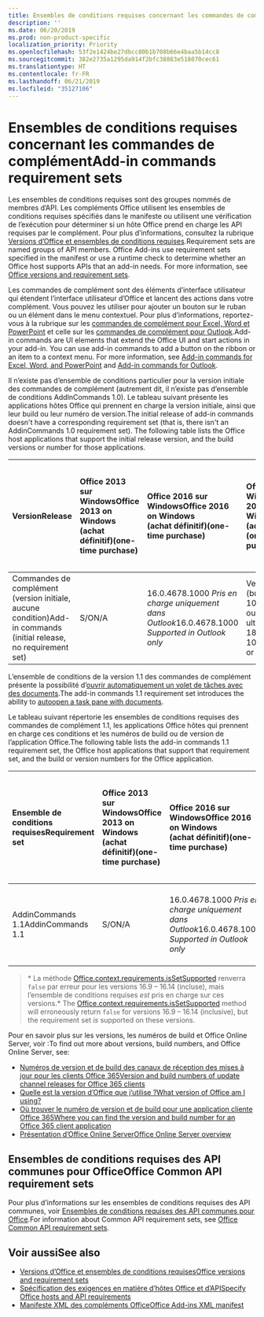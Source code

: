 ```yaml
---
title: Ensembles de conditions requises concernant les commandes de complément
description: ''
ms.date: 06/20/2019
ms.prod: non-product-specific
localization_priority: Priority
ms.openlocfilehash: 53f2e1424be27dbcc80b1b708b66e4baa5b14cc8
ms.sourcegitcommit: 382e2735a1295da914f2bfc38883e518070cec61
ms.translationtype: HT
ms.contentlocale: fr-FR
ms.lasthandoff: 06/21/2019
ms.locfileid: "35127106"
---
```

# <a name="add-in-commands-requirement-sets"></a><span data-ttu-id="2dd57-102">Ensembles de conditions requises concernant les commandes de complément</span><span class="sxs-lookup"><span data-stu-id="2dd57-102">Add-in commands requirement sets</span></span>

<span data-ttu-id="2dd57-p101">Les ensembles de conditions requises sont des groupes nommés de membres d’API. Les compléments Office utilisent les ensembles de conditions requises spécifiés dans le manifeste ou utilisent une vérification de l’exécution pour déterminer si un hôte Office prend en charge les API requises par le complément. Pour plus d’informations, consultez la rubrique [Versions d’Office et ensembles de conditions requises](/office/dev/add-ins/develop/office-versions-and-requirement-sets).</span><span class="sxs-lookup"><span data-stu-id="2dd57-p101">Requirement sets are named groups of API members. Office Add-ins use requirement sets specified in the manifest or use a runtime check to determine whether an Office host supports APIs that an add-in needs. For more information, see [Office versions and requirement sets](/office/dev/add-ins/develop/office-versions-and-requirement-sets).</span></span>

<span data-ttu-id="2dd57-p102">Les commandes de complément sont des éléments d’interface utilisateur qui étendent l’interface utilisateur d’Office et lancent des actions dans votre complément. Vous pouvez les utiliser pour ajouter un bouton sur le ruban ou un élément dans le menu contextuel. Pour plus d’informations, reportez-vous à la rubrique sur les [commandes de complément pour Excel, Word et PowerPoint](/office/dev/add-ins/design/add-in-commands) et celle sur les [commandes de complément pour Outlook](/outlook/add-ins/add-in-commands-for-outlook).</span><span class="sxs-lookup"><span data-stu-id="2dd57-p102">Add-in commands are UI elements that extend the Office UI and start actions in your add-in. You can use add-in commands to add a button on the ribbon or an item to a context menu. For more information, see [Add-in commands for Excel, Word, and PowerPoint](/office/dev/add-ins/design/add-in-commands) and [Add-in commands for Outlook](/outlook/add-ins/add-in-commands-for-outlook).</span></span>

<span data-ttu-id="2dd57-p103">Il n’existe pas d’ensemble de conditions particulier pour la version initiale des commandes de complément (autrement dit, il n’existe pas d’ensemble de conditions AddInCommands 1.0). Le tableau suivant présente les applications hôtes Office qui prennent en charge la version initiale, ainsi que leur build ou leur numéro de version.</span><span class="sxs-lookup"><span data-stu-id="2dd57-p103">The initial release of add-in commands doesn't have a corresponding requirement set (that is, there isn't an AddinCommands 1.0 requirement set). The following table lists the Office host applications that support the initial release version, and the build versions or number for those applications.</span></span>  

| <span data-ttu-id="2dd57-111">Version</span><span class="sxs-lookup"><span data-stu-id="2dd57-111">Release</span></span>   |  <span data-ttu-id="2dd57-112">Office 2013 sur Windows</span><span class="sxs-lookup"><span data-stu-id="2dd57-112">Office 2013 on Windows</span></span><br><span data-ttu-id="2dd57-113">(achat définitif)</span><span class="sxs-lookup"><span data-stu-id="2dd57-113">(one-time purchase)</span></span> | <span data-ttu-id="2dd57-114">Office 2016 sur Windows</span><span class="sxs-lookup"><span data-stu-id="2dd57-114">Office 2016 on Windows</span></span><br><span data-ttu-id="2dd57-115">(achat définitif)</span><span class="sxs-lookup"><span data-stu-id="2dd57-115">(one-time purchase)</span></span> | <span data-ttu-id="2dd57-116">Office 2019 sur Windows</span><span class="sxs-lookup"><span data-stu-id="2dd57-116">Office 2019 on Windows</span></span><br><span data-ttu-id="2dd57-117">(achat définitif)</span><span class="sxs-lookup"><span data-stu-id="2dd57-117">(one-time purchase)</span></span> | <span data-ttu-id="2dd57-118">Office pour Windows</span><span class="sxs-lookup"><span data-stu-id="2dd57-118">Office on Windows</span></span><br><span data-ttu-id="2dd57-119">(connecté à l’abonnement Office 365)</span><span class="sxs-lookup"><span data-stu-id="2dd57-119">(connected to Office 365 subscription)</span></span>   |  <span data-ttu-id="2dd57-120">Office sur iPad</span><span class="sxs-lookup"><span data-stu-id="2dd57-120">Debug Office Add-ins on iPad and Mac</span></span><br><span data-ttu-id="2dd57-121">(connecté à l’abonnement Office 365)</span><span class="sxs-lookup"><span data-stu-id="2dd57-121">(connected to Office 365 subscription)</span></span>  |  <span data-ttu-id="2dd57-122">Office sur Mac</span><span class="sxs-lookup"><span data-stu-id="2dd57-122">Office apps on Mac</span></span><br><span data-ttu-id="2dd57-123">(connecté à l’abonnement Office 365)</span><span class="sxs-lookup"><span data-stu-id="2dd57-123">(connected to Office 365 subscription)</span></span>  | <span data-ttu-id="2dd57-124">Office sur le web</span><span class="sxs-lookup"><span data-stu-id="2dd57-124">Office on the web</span></span>  |
|:-----|:-----|:-----|:-----|:-----|:-----|:-----|:-----|
| <span data-ttu-id="2dd57-125">Commandes de complément (version initiale, aucune condition)</span><span class="sxs-lookup"><span data-stu-id="2dd57-125">Add-in commands (initial release, no requirement set)</span></span> | <span data-ttu-id="2dd57-126">S/O</span><span class="sxs-lookup"><span data-stu-id="2dd57-126">N/A</span></span> | <span data-ttu-id="2dd57-127">16.0.4678.1000 *Pris en charge uniquement dans Outlook*</span><span class="sxs-lookup"><span data-stu-id="2dd57-127">16.0.4678.1000 *Supported in Outlook only*</span></span> | <span data-ttu-id="2dd57-128">Version 1809 (build 10827.20150) ou version ultérieure</span><span class="sxs-lookup"><span data-stu-id="2dd57-128">Version 1809 (Build 10827.20150) or later</span></span> |<span data-ttu-id="2dd57-129">Version 1603 (build 6769.0000) ou ultérieure</span><span class="sxs-lookup"><span data-stu-id="2dd57-129">Version 1603 (Build 6769.0000) or later</span></span> | <span data-ttu-id="2dd57-130">S/O</span><span class="sxs-lookup"><span data-stu-id="2dd57-130">N/A</span></span> | <span data-ttu-id="2dd57-131">15.33 ou version ultérieure</span><span class="sxs-lookup"><span data-stu-id="2dd57-131">15.33 or later</span></span>| <span data-ttu-id="2dd57-132">Janvier 2016</span><span class="sxs-lookup"><span data-stu-id="2dd57-132">January 2016</span></span> |

<span data-ttu-id="2dd57-133">L’ensemble de conditions de la version 1.1 des commandes de complément présente la possibilité d’[ouvrir automatiquement un volet de tâches avec des documents](/office/dev/add-ins/develop/automatically-open-a-task-pane-with-a-document).</span><span class="sxs-lookup"><span data-stu-id="2dd57-133">The add-in commands 1.1 requirement set introduces the ability to [autoopen a task pane with documents](/office/dev/add-ins/develop/automatically-open-a-task-pane-with-a-document).</span></span>

<span data-ttu-id="2dd57-134">Le tableau suivant répertorie les ensembles de conditions requises des commandes de complément 1.1, les applications Office hôtes qui prennent en charge ces conditions et les numéros de build ou de version de l’application Office.</span><span class="sxs-lookup"><span data-stu-id="2dd57-134">The following table lists the add-in commands 1.1 requirement set, the Office host applications that support that requirement set, and the build or version numbers for the Office application.</span></span>

|  <span data-ttu-id="2dd57-135">Ensemble de conditions requises</span><span class="sxs-lookup"><span data-stu-id="2dd57-135">Requirement set</span></span>  |  <span data-ttu-id="2dd57-136">Office 2013 sur Windows</span><span class="sxs-lookup"><span data-stu-id="2dd57-136">Office 2013 on Windows</span></span><br><span data-ttu-id="2dd57-137">(achat définitif)</span><span class="sxs-lookup"><span data-stu-id="2dd57-137">(one-time purchase)</span></span> | <span data-ttu-id="2dd57-138">Office 2016 sur Windows</span><span class="sxs-lookup"><span data-stu-id="2dd57-138">Office 2016 on Windows</span></span><br><span data-ttu-id="2dd57-139">(achat définitif)</span><span class="sxs-lookup"><span data-stu-id="2dd57-139">(one-time purchase)</span></span> | <span data-ttu-id="2dd57-140">Office 2019 sur Windows</span><span class="sxs-lookup"><span data-stu-id="2dd57-140">Office 2019 on Windows</span></span><br><span data-ttu-id="2dd57-141">(achat définitif)</span><span class="sxs-lookup"><span data-stu-id="2dd57-141">(one-time purchase)</span></span> | <span data-ttu-id="2dd57-142">Office pour Windows</span><span class="sxs-lookup"><span data-stu-id="2dd57-142">Office on Windows</span></span><br><span data-ttu-id="2dd57-143">(connecté à l’abonnement Office 365)</span><span class="sxs-lookup"><span data-stu-id="2dd57-143">(connected to Office 365 subscription)</span></span>   |  <span data-ttu-id="2dd57-144">Office sur iPad</span><span class="sxs-lookup"><span data-stu-id="2dd57-144">Debug Office Add-ins on iPad and Mac</span></span><br><span data-ttu-id="2dd57-145">(connecté à l’abonnement Office 365)</span><span class="sxs-lookup"><span data-stu-id="2dd57-145">(connected to Office 365 subscription)</span></span>  |  <span data-ttu-id="2dd57-146">Office sur Mac</span><span class="sxs-lookup"><span data-stu-id="2dd57-146">Office apps on Mac</span></span><br><span data-ttu-id="2dd57-147">(connecté à l’abonnement Office 365)</span><span class="sxs-lookup"><span data-stu-id="2dd57-147">(connected to Office 365 subscription)</span></span>  | <span data-ttu-id="2dd57-148">Office sur le web</span><span class="sxs-lookup"><span data-stu-id="2dd57-148">Office on the web</span></span>  |  
|:-----|:-----|:-----|:-----|:-----|:-----|:-----|:-----|
| <span data-ttu-id="2dd57-149">AddinCommands 1.1</span><span class="sxs-lookup"><span data-stu-id="2dd57-149">AddinCommands 1.1</span></span>  | <span data-ttu-id="2dd57-150">S/O</span><span class="sxs-lookup"><span data-stu-id="2dd57-150">N/A</span></span> | <span data-ttu-id="2dd57-151">16.0.4678.1000 *Pris en charge uniquement dans Outlook*</span><span class="sxs-lookup"><span data-stu-id="2dd57-151">16.0.4678.1000 *Supported in Outlook only*</span></span>  | <span data-ttu-id="2dd57-152">Version 1809 (build 10827.20150) ou version ultérieure</span><span class="sxs-lookup"><span data-stu-id="2dd57-152">Version 1809 (Build 10827.20150) or later</span></span> | <span data-ttu-id="2dd57-153">Version 1705 (build 8121.1000) ou ultérieure</span><span class="sxs-lookup"><span data-stu-id="2dd57-153">Version 1705 (Build 8121.1000) or later</span></span> | <span data-ttu-id="2dd57-154">S/O</span><span class="sxs-lookup"><span data-stu-id="2dd57-154">N/A</span></span> | <span data-ttu-id="2dd57-155">15.34 ou version ultérieure\*</span><span class="sxs-lookup"><span data-stu-id="2dd57-155">15.34 or later\*</span></span>| <span data-ttu-id="2dd57-156">Mai 2017</span><span class="sxs-lookup"><span data-stu-id="2dd57-156">May 2017</span></span> |

><span data-ttu-id="2dd57-157">\* La méthode [Office.context.requirements.isSetSupported](/javascript/api/office/office.requirementsetsupport#issetsupported-name--minversion-) renverra `false` par erreur pour les versions 16.9 &ndash; 16.14 (incluse), mais l’ensemble de conditions requises *est* pris en charge sur ces versions.</span><span class="sxs-lookup"><span data-stu-id="2dd57-157">\* The [Office.context.requirements.isSetSupported](/javascript/api/office/office.requirementsetsupport#issetsupported-name--minversion-) method will erroneously return `false` for versions 16.9 &ndash; 16.14 (inclusive), but the requirement set *is* supported on these versions.</span></span>

<span data-ttu-id="2dd57-158">Pour en savoir plus sur les versions, les numéros de build et Office Online Server, voir :</span><span class="sxs-lookup"><span data-stu-id="2dd57-158">To find out more about versions, build numbers, and Office Online Server, see:</span></span>

- [<span data-ttu-id="2dd57-159">Numéros de version et de build des canaux de réception des mises à jour pour les clients Office 365</span><span class="sxs-lookup"><span data-stu-id="2dd57-159">Version and build numbers of update channel releases for Office 365 clients</span></span>](https://support.office.com/article/version-and-build-numbers-of-update-channel-releases-ae942449-1fca-4484-898b-a933ea23def7)
- [<span data-ttu-id="2dd57-160">Quelle est la version d’Office que j’utilise ?</span><span class="sxs-lookup"><span data-stu-id="2dd57-160">What version of Office am I using?</span></span>](https://support.office.com/article/What-version-of-Office-am-I-using-932788b8-a3ce-44bf-bb09-e334518b8b19)
- [<span data-ttu-id="2dd57-161">Où trouver le numéro de version et de build pour une application cliente Office 365</span><span class="sxs-lookup"><span data-stu-id="2dd57-161">Where you can find the version and build number for an Office 365 client application</span></span>](https://support.office.com/article/version-and-build-numbers-of-update-channel-releases-ae942449-1fca-4484-898b-a933ea23def7)
- [<span data-ttu-id="2dd57-162">Présentation d’Office Online Server</span><span class="sxs-lookup"><span data-stu-id="2dd57-162">Office Online Server overview</span></span>](/officeonlineserver/office-online-server-overview)

## <a name="office-common-api-requirement-sets"></a><span data-ttu-id="2dd57-163">Ensembles de conditions requises des API communes pour Office</span><span class="sxs-lookup"><span data-stu-id="2dd57-163">Office Common API requirement sets</span></span>

<span data-ttu-id="2dd57-164">Pour plus d’informations sur les ensembles de conditions requises des API communes, voir [Ensembles de conditions requises des API communes pour Office](office-add-in-requirement-sets.md).</span><span class="sxs-lookup"><span data-stu-id="2dd57-164">For information about Common API requirement sets, see [Office Common API requirement sets](office-add-in-requirement-sets.md).</span></span>

## <a name="see-also"></a><span data-ttu-id="2dd57-165">Voir aussi</span><span class="sxs-lookup"><span data-stu-id="2dd57-165">See also</span></span>

- [<span data-ttu-id="2dd57-166">Versions d’Office et ensembles de conditions requises</span><span class="sxs-lookup"><span data-stu-id="2dd57-166">Office versions and requirement sets</span></span>](/office/dev/add-ins/develop/office-versions-and-requirement-sets)
- [<span data-ttu-id="2dd57-167">Spécification des exigences en matière d’hôtes Office et d’API</span><span class="sxs-lookup"><span data-stu-id="2dd57-167">Specify Office hosts and API requirements</span></span>](/office/dev/add-ins/develop/specify-office-hosts-and-api-requirements)
- [<span data-ttu-id="2dd57-168">Manifeste XML des compléments Office</span><span class="sxs-lookup"><span data-stu-id="2dd57-168">Office Add-ins XML manifest</span></span>](/office/dev/add-ins/develop/add-in-manifests)
